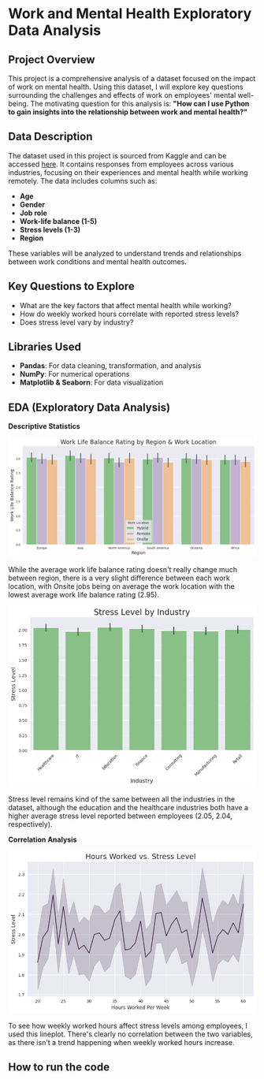 # Work and Mental Health Exploratory Data Analysis

## Project Overview

This project is a comprehensive analysis of a dataset focused on the impact of work on mental health. Using this dataset, I will explore key questions surrounding the challenges and effects of work on employees' mental well-being. The motivating question for this analysis is: **"How can I use Python to gain insights into the relationship between work and mental health?"**

## Data Description

The dataset used in this project is sourced from Kaggle and can be accessed [here](https://www.kaggle.com/datasets/iramshahzadi9/remote-work-and-mental-health). It contains responses from employees across various industries, focusing on their experiences and mental health while working remotely. The data includes columns such as:

- **Age**
- **Gender**
- **Job role**
- **Work-life balance (1-5)**
- **Stress levels (1-3)**
- **Region**

These variables will be analyzed to understand trends and relationships between work conditions and mental health outcomes.

## Key Questions to Explore

- What are the key factors that affect mental health while working?
- How do weekly worked hours correlate with reported stress levels?
- Does stress level vary by industry?
  
## Libraries Used

- **Pandas**: For data cleaning, transformation, and analysis
- **NumPy**: For numerical operations
- **Matplotlib & Seaborn**: For data visualization

## EDA (Exploratory Data Analysis)

**Descriptive Statistics**

![Bar1](bar1.png)

While the average work life balance rating doesn't really change much between region, there is a very slight difference between each work location, with Onsite jobs being on average the work location with the lowest average work life balance rating (2.95).


![Bar2](bar2.png)

Stress level remains kind of the same between all the industries in the dataset, although the education and the healthcare industries both have a higher average stress level reported between employees (2.05, 2.04, respectively).



**Correlation Analysis**

![lineplot](lineplot.png)

To see how weekly worked hours affect stress levels among employees, I used this lineplot. There's clearly no correlation between the two variables, as there isn't a trend happening when weekly worked hours increase.

## How to run the code
